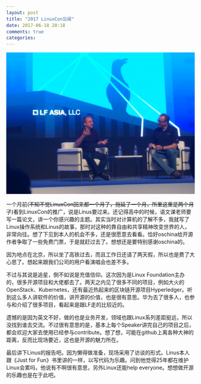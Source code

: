 ```yaml
---
layout: post
title: "2017 LinuxCon见闻"
date: 2017-06-18 20:18
comments: true
categories: 
---
```

![](/images/posts/linus.jpeg)


一个月前(~~不知不觉LinuxCon回来都一个月了，拖延了一个月，所里这里是两个月了~~)看到LinuxCon的推广，说是Linus要过来。还记得高中的时候，语文课老师要写一篇论文，讲一个你感兴趣的主题。其实当时对计算机的了解不多，我就写了Linux操作系统和Linus的故事，那时对这种的靠自由和共享精神改变世界的人，非常向往。想了下见到本人的机会不多，还是很愿意去看看。恰好oschina给开源作者争取了一些免费门票，于是就赶过去了。想想还是要特别感谢oschina的。

<!--more-->

因为地点在北京，所以坐了高铁过去，而且工作日还请了两天假，所以也是费了大心思了。想起来跟我们公司的用户看演唱会也差不多。

不过与其说是追星，倒不如说是充值信仰。这次因为是Linux Foundation主办的，很多开源项目和大佬都去了。两天之内见了很多不同的项目，例如大火的OpenStack、Kubernetes，还有最近热起来的区块链开源项目Hyperledger。听到这么多人讲软件的价值，讲开源的价值，也是很有意思。华为去了很多人，也参与和介绍了很多项目，看起来是跟LF走的比较近的。

遗憾的是因为英文不好，做的也是业务开发，领域也跟Linux系列差距挺远，所以没找到谁去交流。不过很有意思的是，基本上每个Speaker讲完自己的项目之后，都会欢迎大家去使用已经参与contribute。想了想，可能在github上离各种大神的距离，反而比现场要近，这也是开源的魅力所在。

最后讲下Linus的报告吧。因为懒得做准备，现场采用了访谈的形式。Linus本人跟《Just for Fun》书里讲的一样，以写代码为乐趣。问到他觉得25年都在维护Linux会累吗，他说有不啊很有意思，另外Linux还能help everyone。想想做开源的乐趣也是在于此吧。